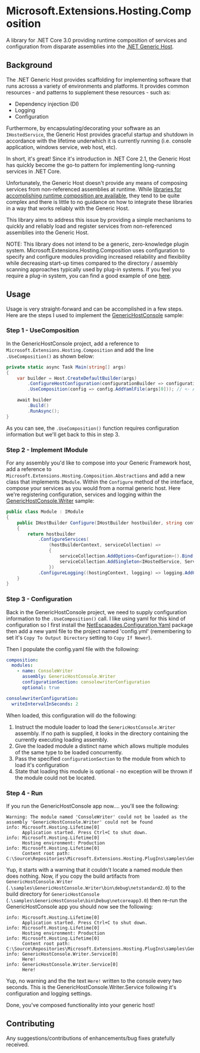 ﻿# Microsoft.Extensions.Hosting.Composition

A library for .NET Core 3.0 providing runtime composition of services and configuration from disparate assemblies into the [.NET Generic Host](https://docs.microsoft.com/en-us/aspnet/core/fundamentals/host/generic-host?view=aspnetcore-3.0).

## Background

The .NET Generic Host provides scaffolding for implementing software that runs acrosss a variety of environments and platforms. It provides common resources - and patterns to supplement these resources - such as:

  * Dependency injection (DI)
  * Logging
  * Configuration

Furthermore, by encapsulating/decorating your software as an `IHostedService`, the Generic Host provides graceful startup and shutdown in accordance with the lifetime underwhich it is currently running (i.e. console application, windows service, web host, etc).

In short, it's great! Since it's introduction in .NET Core 2.1, the Generic Host has quickly become the go-to pattern for implementing long-running services in .NET Core.

Unfortunately, the Generic Host doesn't provide any means of composing services from non-referenced assemblies at runtime. While [libraries for accomplishing runtime composition are available](https://www.nuget.org/packages/System.Composition.Runtime/), they tend to be quite complex and there is little to no guidance on how to integrate these libraries in a way that works reliably with the Generic Host.

This library aims to address this issue by providing a simple mechanisms to quickly and reliably load and register services from non-referenced assemblies into the Generic Host.

NOTE: This library does not intend to be a generic, zero-knowledge plugin system. Microsoft.Extensions.Hosting.Composition uses configuration to specify and configure modules providing increased reliability and flexibility while decreasing start-up times compared to the directory / assembly scanning approaches typically used by plug-in systems. If you feel you require a plug-in system, you can find a good example of one [here](https://github.com/dapplo/Dapplo.Microsoft.Extensions.Hosting).

## Usage

Usage is very straight-forward and can be accomplished in a few steps. Here are the steps I used to implement the [GenericHostConsole](https://github.com/ibebbs/Microsoft.Extensions.Hosting.Composition/tree/master/samples) sample:

### Step 1 - UseComposition

In the GenericHostConsole project, add a reference to `Microsoft.Extensions.Hosting.Composition` and add the line `.UseComposition()` as shown below:

```c#
private static async Task Main(string[] args)
{
    var builder = Host.CreateDefaultBuilder(args)
        .ConfigureHostConfiguration(configurationBuilder => configurationBuilder.AddCommandLine(args))
        .UseComposition(config => config.AddYamlFile(args[0])); // <- Add this line

    await builder
        .Build()
        .RunAsync();
}
```

As you can see, the `.UseComposition()` function requires configuration information but we'll get back to this in step 3.

### Step 2 - Implement IModule

For any assembly you'd like to compose into your Generic Framework host, add a reference to `Microsoft.Extensions.Hosting.Composition.Abstractions` and add a new class that implements `IModule`. Within the `Configure` method of the interface, compose your services as you would from a normal generic host. Here we're registering configuration, services and logging within the [GenericHostConsole.Writer](https://github.com/ibebbs/Microsoft.Extensions.Hosting.PlugIns/tree/master/samples/GenericHostConsole.Writer) sample:

```c#
public class Module : IModule
{
    public IHostBuilder Configure(IHostBuilder hostbuilder, string configurationSection)
    {
        return hostbuilder
            .ConfigureServices(
                (hostBuilderContext, serviceCollection) =>
                {
                    serviceCollection.AddOptions<Configuration>().Bind(hostBuilderContext.Configuration.GetSection(configurationSection));
                    serviceCollection.AddSingleton<IHostedService, Service>();
                })
            .ConfigureLogging((hostingContext, logging) => logging.AddConsole());
    }
}
```

### Step 3 - Configuration

Back in the GenericHostConsole project, we need to supply configuration information to the `.UseComposition()` call. I like using yaml for this kind of configuration so I first install the [NetEscapades.Configuration.Yaml](https://www.nuget.org/packages/NetEscapades.Configuration.Yaml/) package then add a new yaml file to the project named 'config.yml' (remembering to set it's `Copy To Output Directory` setting to `Copy If Newer`).

Then I populate the config.yaml file with the following:

```yaml
composition:
  modules:
    - name: ConsoleWriter
      assembly: GenericHostConsole.Writer
      configurationSection: consolewriterConfiguration
      optional: true

consolewriterConfiguration:
  writeIntervalInSeconds: 2
```

When loaded, this configuration will do the following:

1. Instruct the module loader to load the `GenericHostConsole.Writer` assembly. If no path is supplied, it looks in the directory containing the currently executing loading assembly.
2. Give the loaded module a distinct name which allows multiple modules of the same type to be loaded concurrently.
3. Pass the specified `configurationSection` to the module from which to load it's configuration
4. State that loading this module is optional - no exception will be thrown if the module could not be located.

### Step 4 - Run

If you run the GenericHostConsole app now.... you'll see the following:

```
Warning: The module named 'ConsoleWriter' could not be loaded as the assembly 'GenericHostConsole.Writer' could not be found
info: Microsoft.Hosting.Lifetime[0]
      Application started. Press Ctrl+C to shut down.
info: Microsoft.Hosting.Lifetime[0]
      Hosting environment: Production
info: Microsoft.Hosting.Lifetime[0]
      Content root path: C:\Source\Repositories\Microsoft.Extensions.Hosting.PlugIns\samples\GenericHostConsole\bin\Debug\netcoreapp3.0
```

Yup, it starts with a warning that it couldn't locate a named module then does nothing. Now, if you copy the build artifacts from `GenericHostConsole.Writer` (`.\samples\GenericHostConsole.Writer\bin\debug\netstandard2.0`) to the build directory for `GenericHostConsole` (`.\samples\GenericHostConsole\bin\Debug\netcoreapp3.0`) then re-run the GenericHostConsole app you should now see the following:

```
info: Microsoft.Hosting.Lifetime[0]
      Application started. Press Ctrl+C to shut down.
info: Microsoft.Hosting.Lifetime[0]
      Hosting environment: Production
info: Microsoft.Hosting.Lifetime[0]
      Content root path: C:\Source\Repositories\Microsoft.Extensions.Hosting.PlugIns\samples\GenericHostConsole\bin\Debug\netcoreapp3.0
info: GenericHostConsole.Writer.Service[0]
      Here!
info: GenericHostConsole.Writer.Service[0]
      Here!
```

Yup, no warning and the the text `Here!` written to the console every two seconds. This is the GenericHostConsole.Writer.Service following it's configuration and logging settings.

Done, you've composed functionality into your generic host!

## Contributing

Any suggestions/contributions of enhancements/bug fixes gratefully received.
